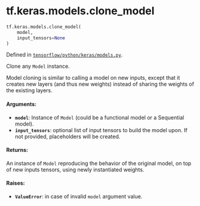 <div itemscope itemtype="http://developers.google.com/ReferenceObject">
<meta itemprop="name" content="tf.keras.models.clone_model" />
<meta itemprop="path" content="Stable" />
</div>

# tf.keras.models.clone_model

``` python
tf.keras.models.clone_model(
    model,
    input_tensors=None
)
```



Defined in [`tensorflow/python/keras/models.py`](https://www.tensorflow.org/code/tensorflow/python/keras/models.py).

Clone any `Model` instance.

Model cloning is similar to calling a model on new inputs,
except that it creates new layers (and thus new weights) instead
of sharing the weights of the existing layers.

#### Arguments:

* <b>`model`</b>: Instance of `Model`
        (could be a functional model or a Sequential model).
* <b>`input_tensors`</b>: optional list of input tensors
        to build the model upon. If not provided,
        placeholders will be created.


#### Returns:

An instance of `Model` reproducing the behavior
of the original model, on top of new inputs tensors,
using newly instantiated weights.


#### Raises:

* <b>`ValueError`</b>: in case of invalid `model` argument value.